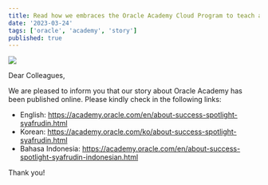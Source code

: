 ```yaml
---
title: Read how we embraces the Oracle Academy Cloud Program to teach a big data course
date: '2023-03-24'
tags: ['oracle', 'academy', 'story']
published: true
---
```


<img src="/updates/success-story-academy.png"/><br/>

Dear Colleagues,

We are pleased to inform you that our story about Oracle Academy has been published online.
Please kindly check in the following links: <!--truncate-->

- English: https://academy.oracle.com/en/about-success-spotlight-syafrudin.html 
- Korean: https://academy.oracle.com/ko/about-success-spotlight-syafrudin.html
- Bahasa Indonesia: https://academy.oracle.com/en/about-success-spotlight-syafrudin-indonesian.html

Thank you!

